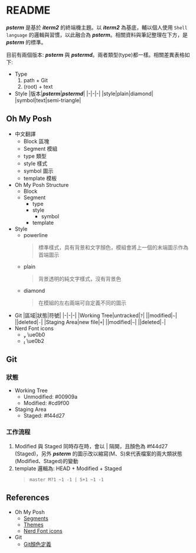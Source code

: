 # README

***psterm*** 是基於 ***iterm2*** 的終端機主題。以 ***iterm2*** 為基底，輔以個人使用 `Shell language` 的邏輯與習慣，以此融合為 ***psterm***。相關資料與筆記整理在下方，是 ***psterm*** 的標準。

目前有兩個版本: ***psterm*** 與 ***pstermd***。兩者類型(type)都一樣。相關差異表格如下:

- Type
  1. path + Git
  2. (root) + text
- Style
  |版本|***psterm***|***pstermd***|
  |-|-|-|
  |style|plain|diamond|
  |symbol|text|semi-triangle|

## Oh My Posh

- 中文翻譯
  - Block 區塊
  - Segment 模組
  - type 類型
  - style 樣式
  - symbol 圖示
  - template 模板
- Oh My Posh Structure
  - Block
  - Segment
    - type
    - style
      - symbol
    - template
- Style
  - powerline
    > 標準樣式，具有背景和文字顏色，模組會將上一個的末端圖示作為首端圖示
  - plain
    > 背景透明的純文字樣式，沒有背景色
  - diamond
    > 在模組的左右兩端可自定義不同的圖示
- Git
  |區域|狀態|符號|
  |-|-|-|
  |Working Tree|untracked|`?`|
  ||modified|`~`|
  ||deleted|`-`|
  |Staging Area|new file|`+`|
  ||modified|`~`|
  ||deleted|`-`|
- Nerd Font icons
  -  \ue0b0
  -  \ue0b2

## Git

### 狀態

- Working Tree
  - Unmodified: #00909a
  - Modified: #cd9f00
- Staging Area
  - Staged: #f44d27

### 工作流程

1. Modified 與 Staged 同時存在時，會以 | 隔開，且顏色為 #f44d27 (Staged)，另外 ***psterm*** 的圖示改以縮寫(M、S)來代表檔案的兩大類狀態(Modified、Staged)的變動
2. template 邏輯為: HEAD + Modified + Staged
   > `master M?1 ~1 -1 | S+1 ~1 -1`

## References

- Oh My Posh
  - [Segments](https://ohmyposh.dev/docs/configuration/segment)
  - [Themes](https://ohmyposh.dev/docs/themes)
  - [Nerd Font icons](https://www.nerdfonts.com/cheat-sheet)
- Git
  - [Git顏色定義](https://git-scm.com/book/zh-tw/v2/%e9%96%8b%e5%a7%8b-Git-%e5%9f%ba%e7%a4%8e%e8%a6%81%e9%bb%9e)
